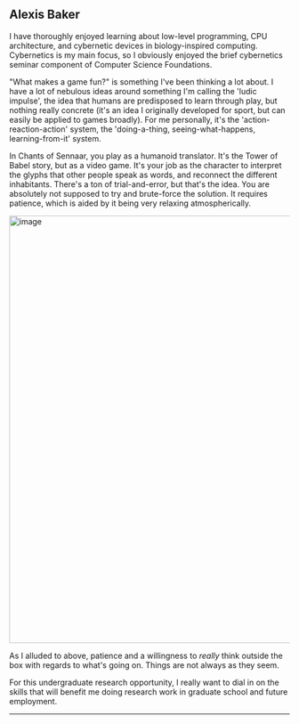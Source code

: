 ## Alexis Baker

I have thoroughly enjoyed learning about low-level programming, CPU architecture, and cybernetic devices in biology-inspired computing. Cybernetics is my main focus, so I obviously enjoyed the brief cybernetics seminar component of Computer Science Foundations.

"What makes a game fun?" is something I've been thinking a lot about. I have a lot of nebulous ideas around something I'm calling the 'ludic impulse', the idea that humans are predisposed to learn through play, but nothing really concrete (it's an idea I originally developed for sport, but can easily be applied to games broadly). For me personally, it's the 'action-reaction-action' system, the 'doing-a-thing, seeing-what-happens, learning-from-it' system.

In Chants of Sennaar, you play as a humanoid translator. It's the Tower of Babel story, but as a video game. It's your job as the character to interpret the glyphs that other people speak as words, and reconnect the different inhabitants. There's a ton of trial-and-error, but that's the idea. You are absolutely not supposed to try and brute-force the solution. It requires patience, which is aided by it being very relaxing atmospherically.

   <img width="1374" height="768" alt="image" src="https://github.com/user-attachments/assets/af77a946-456e-4918-997c-9984e5c93f3e" />

As I alluded to above, patience and a willingness to *really* think outside the box with regards to what's going on. Things are not always as they seem. 

For this undergraduate research opportunity, I really want to dial in on the skills that will benefit me doing research work in graduate school and future employment.

<hr/>
